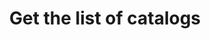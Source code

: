 ---
title: Get the list of catalogs
excerpt: >-
  The method returns a list of catalogs. A catalog contains the list of
  additional fields available for contacts in your organisation.
api:
  file: yespo.json
  operationId: getAddressBooks
hidden: false
---